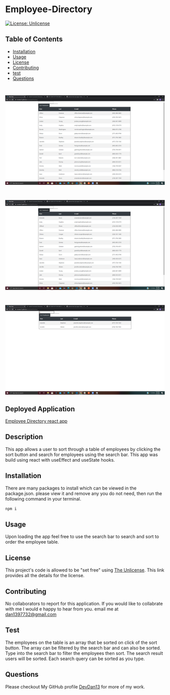 # Employee-Directory

[![License: Unlicense](https://img.shields.io/badge/license-Unlicense-blue.svg)](http://unlicense.org/)

## Table of Contents

* [Installation](#installation)
* [Usage](#usage)
* [License](#license)
* [Contributing](#contributing)
* [test](#test)
* [Questions](#Questions)

<br>

![Employee Table1](public\img\Employee-Unsort.png)

<br>

![Employee Table2](public\img\Employee-Sort.png)

<br>

![Employee Table3](public\img\Employee-Search.png)
## Deployed Application

[Employee Directory react app](https://devdan13.github.io/employeeDirectory/)

## Description
This app allows a user to sort through a table of employees by clicking the sort button and search for employees using the search bar.  This app was build using react with useEffect and useState hooks.


## Installation
There are many packages to install which can be viewed in the package.json.  please view it and remove any you do not need, then run the following command in your terminal.

```bash
npm i
```
## Usage 
Upon loading the app feel free to use the search bar to search and sort to order the employee table.

## License

This project's code is allowed to be "set free" using [The Unlicense](https://unlicense.org/).  This link provides all the details for the license.

## Contributing
No collaborators to report for this application.  If you would like to collabrate with me I would e happy to hear from you.  email me at dan1397732@gmail.com

## Test
The employees on the table is an array that be sorted on click of the sort button.  The array can be filtered by the search bar and can also be sorted.  Type into the search bar to filter the employees then sort.  The search result users will be sorted.  Each search query can be sorted as you type.

## Questions

Please checkout My GitHub profile [DevDan13](https://github.com/DevDan13) for more of my work.

